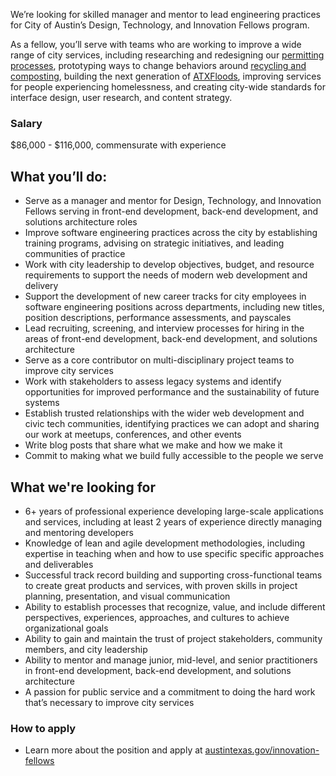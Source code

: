 We’re looking for skilled manager and mentor to lead engineering practices for City of Austin’s Design, Technology, and Innovation Fellows program.
  
As a fellow, you’ll serve with teams who are working to improve a wide range of city services, including researching and redesigning our [permitting processes](http://www.austintexas.gov/department/development-services), prototyping ways to change behaviors around [recycling and composting](http://www.austintexas.gov/department/austin-resource-recovery), building the next generation of [ATXFloods](https://www.atxfloods.com/), improving services for people experiencing homelessness, and creating city-wide standards for interface design, user research, and content strategy.

### Salary
$86,000 - $116,000, commensurate with experience

## What you’ll do:
-   Serve as a manager and mentor for Design, Technology, and Innovation Fellows serving in front-end development, back-end development, and solutions architecture roles    
-   Improve software engineering practices across the city by establishing training programs, advising on strategic initiatives, and leading communities of practice   
-   Work with city leadership to develop objectives, budget, and resource requirements to support the needs of modern web development and delivery    
-   Support the development of new career tracks for city employees in software engineering positions across departments, including new titles, position descriptions, performance assessments, and payscales    
-   Lead recruiting, screening, and interview processes for hiring in the areas of front-end development, back-end development, and solutions architecture    
-   Serve as a core contributor on multi-disciplinary project teams to improve city services    
-   Work with stakeholders to assess legacy systems and identify opportunities for improved performance and the sustainability of future systems    
-   Establish trusted relationships with the wider web development and civic tech communities, identifying practices we can adopt and sharing our work at meetups, conferences, and other events  
-   Write blog posts that share what we make and how we make it    
-   Commit to making what we build fully accessible to the people we serve
    
## What we're looking for
-   6+ years of professional experience developing large-scale applications and services, including at least 2 years of experience directly managing and mentoring developers    
-   Knowledge of lean and agile development methodologies, including expertise in teaching when and how to use specific specific approaches and deliverables    
-   Successful track record building and supporting cross-functional teams to create great products and services, with proven skills in project planning, presentation, and visual communication    
-   Ability to establish processes that recognize, value, and include different perspectives, experiences, approaches, and cultures to achieve organizational goals    
-   Ability to gain and maintain the trust of project stakeholders, community members, and city leadership    
-   Ability to mentor and manage junior, mid-level, and senior practitioners in front-end development, back-end development, and solutions architecture    
-   A passion for public service and a commitment to doing the hard work that’s necessary to improve city services    

### How to apply
-   Learn more about the position and apply at [austintexas.gov/innovation-fellows](https://austintexas.gov/innovation-fellows)
